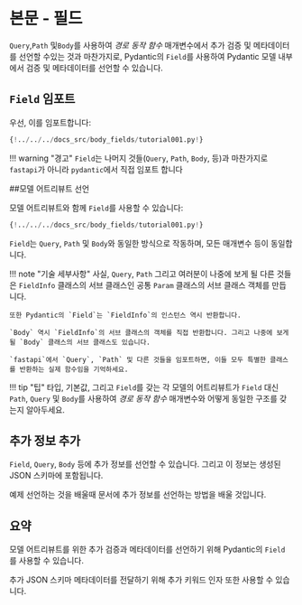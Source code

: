 # 본문 - 필드

`Query`,`Path` 및`Body`를 사용하여 *경로 동작 함수* 매개변수에서 추가 검증 및 메타데이터를 선언할 수있는 것과 마찬가지로, Pydantic의 `Field`를 사용하여 Pydantic 모델 내부에서 검증 및 메타데이터를 선언할 수 있습니다.

## `Field` 임포트

우선, 이를 임포트합니다:

```Python hl_lines="4"
{!../../../docs_src/body_fields/tutorial001.py!}
```

!!! warning "경고"
    `Field`는 나머지 것들(`Query`, `Path`, `Body`, 등)과 마찬가지로 `fastapi`가 아니라 `pydantic`에서 직접 임포트 합니다

##모델 어트리뷰트 선언

모델 어트리뷰트와 함께 `Field`를 사용할 수 있습니다:

```Python hl_lines="11-14"
{!../../../docs_src/body_fields/tutorial001.py!}
```

`Field`는 `Query`, `Path` 및 `Body`와 동일한 방식으로 작동하며, 모든 매개변수 등이 동일합니다.

!!! note "기술 세부사항"
    사실, `Query`, `Path` 그리고 여러분이 나중에 보게 될 다른 것들은 `FieldInfo` 클래스의 서브 클래스인 공통 `Param` 클래스의 서브 클래스 객체를 만듭니다.

    또한 Pydantic의 `Field`는 `FieldInfo`의 인스턴스 역시 반환합니다.

    `Body` 역시 `FieldInfo`의 서브 클래스의 객체를 직접 반환합니다. 그리고 나중에 보게 될 `Body` 클래스의 서브 클래스도 있습니다.

    `fastapi`에서 `Query`, `Path` 및 다른 것들을 임포트하면, 이들 모두 특별한 클래스를 반환하는 실제 함수임을 기억하세요.

!!! tip "팁"
    타입, 기본값, 그리고 `Field`를 갖는 각 모델의 어트리뷰트가 `Field` 대신 `Path`, `Query` 및 `Body`를 사용하여 *경로 동작 함수* 매개변수와 어떻게 동일한 구조를 갖는지 알아두세요.

## 추가 정보 추가

`Field`, `Query`, `Body` 등에 추가 정보를 선언할 수 있습니다. 그리고 이 정보는 생성된 JSON 스키마에 포함됩니다.

예제 선언하는 것을 배울때 문서에 추가 정보를 선언하는 방법을 배울 것입니다.

## 요약

모델 어트리뷰트를 위한 추가 검증과 메타데이터를 선언하기 위해 Pydantic의 `Field` 를 사용할 수 있습니다.

추가 JSON 스키마 메타데이터를 전달하기 위해 추가 키워드 인자 또한 사용할 수 있습니다.
